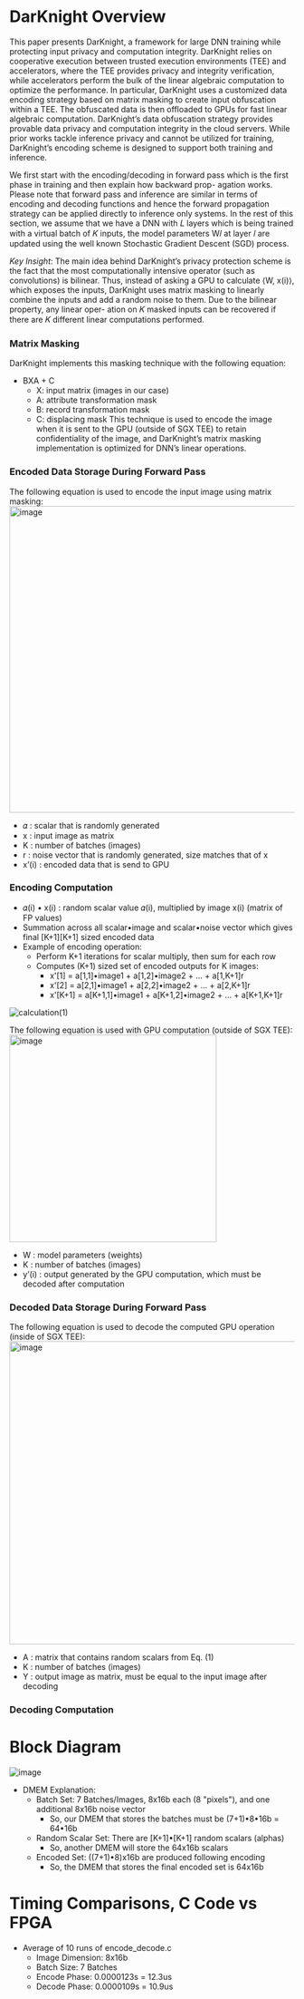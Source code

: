 # DarKnight Overview
This paper presents DarKnight, a framework for large DNN training
while protecting input privacy and computation integrity. DarKnight
relies on cooperative execution between trusted execution
environments (TEE) and accelerators, where the TEE provides privacy
and integrity verification, while accelerators perform the bulk
of the linear algebraic computation to optimize the performance.
In particular, DarKnight uses a customized data encoding strategy
based on matrix masking to create input obfuscation within a
TEE. The obfuscated data is then offloaded to GPUs for fast linear
algebraic computation. DarKnight’s data obfuscation strategy provides
provable data privacy and computation integrity in the cloud
servers. While prior works tackle inference privacy and cannot be
utilized for training, DarKnight’s encoding scheme is designed to
support both training and inference.

We first start with the encoding/decoding in forward pass which
is the first phase in training and then explain how backward prop-
agation works. Please note that forward pass and inference are
similar in terms of encoding and decoding functions and hence the
forward propagation strategy can be applied directly to inference
only systems.
In the rest of this section, we assume that we have a DNN with
𝐿 layers which is being trained with a virtual batch of 𝐾 inputs, the
model parameters W𝑙 at layer 𝑙 are updated using the well known
Stochastic Gradient Descent (SGD) process.

*Key Insight*: The main idea behind DarKnight’s privacy protection 
scheme is the fact that the most computationally intensive
operator (such as convolutions) is bilinear. Thus, instead of asking
a GPU to calculate ⟨W, x(i)⟩, which exposes the inputs, DarKnight
uses matrix masking to linearly combine the inputs and add a
random noise to them. Due to the bilinear property, any linear oper-
ation on 𝐾 masked inputs can be recovered if there are 𝐾 different
linear computations performed.

### Matrix Masking
DarKnight implements this masking technique with the following equation:
  - BXA + C
    - X: input matrix (images in our case)
    - A: attribute transformation mask
    - B: record transformation mask
    - C: displacing mask
This technique is used to encode the image when it is sent to the GPU (outside of SGX TEE) to retain confidentiality of the image, and DarKnight’s matrix masking implementation is optimized for DNN’s linear operations.


### Encoded Data Storage During Forward Pass
The following equation is used to encode the input image using matrix masking:
<img width="541" alt="image" src="https://github.com/user-attachments/assets/fada3f63-9c2f-4663-b1c8-cf9ec2c9d06d"/>

  - 𝛼	: scalar that is randomly generated
  - x	: input image as matrix
  - K : number of batches (images)
  - r     	: noise vector that is randomly generated, size matches that of x
  - x’(i) 	: encoded data that is send to GPU

### Encoding Computation
- 𝛼(i) • x(i)	: random scalar value 𝛼(i), multiplied by image x(i) (matrix of FP values)
- Summation across all scalar•image and scalar•noise vector which gives final [K+1][K+1] sized encoded data
- Example of encoding operation:
  - Perform K+1 iterations for scalar multiply, then sum for each row
  - Computes (K+1) sized set of encoded outputs for K images:  
    - x'[1]   = a[1,1]•image1 + a[1,2]•image2 +       ...   + a[1,K+1]r  
    - x'[2]   = a[2,1]•image1 + a[2,2]•image2 +       ...   + a[2,K+1]r   
    - x'[K+1] = a[K+1,1]•image1 + a[K+1,2]•image2 +   ...   + a[K+1,K+1]r

![calculation(1)](https://github.com/user-attachments/assets/ed33b037-ca3f-4ac9-a53a-a03d30dd4502)

The following equation is used with GPU computation (outside of SGX TEE):  
<img width="366" alt="image" src="https://github.com/user-attachments/assets/ba695db1-94a5-424a-a9b3-aa10d414af86" />
  
  - W	: model parameters (weights)
  - K : number of batches (images)
  - y’(i)	: output generated by the GPU computation, which must be decoded after computation

### Decoded Data Storage During Forward Pass
The following equation is used to decode the computed GPU operation (inside of SGX TEE):
<img width="535" alt="image" src="https://github.com/user-attachments/assets/e0918d29-ebef-4228-940e-a42e44f508b6" />

  - A	: matrix that contains random scalars from Eq. (1)
  - K : number of batches (images)
  - Y	: output image as matrix, must be equal to the input image after decoding

### Decoding Computation


# Block Diagram
![image](https://github.com/user-attachments/assets/439c11d4-0899-4095-aaa0-ceb11b92a28d)

- DMEM Explanation:
  - Batch Set: 7 Batches/Images, 8x16b each (8 "pixels"), and one additional 8x16b noise vector
    - So, our DMEM that stores the batches must be (7+1)•8•16b = 64•16b
  - Random Scalar Set: There are [K+1]•[K+1] random scalars (alphas)
    - So, another DMEM will store the 64x16b scalars
  - Encoded Set: ((7+1)•8)x16b are produced following encoding
    - So, the DMEM that stores the final encoded set is 64x16b
   
# Timing Comparisons, C Code vs FPGA
- Average of 10 runs of encode_decode.c
  - Image Dimension: 8x16b
  - Batch Size: 7 Batches
  - Encode Phase: 0.0000123s = 12.3us
  - Decode Phase: 0.0000109s = 10.9us
